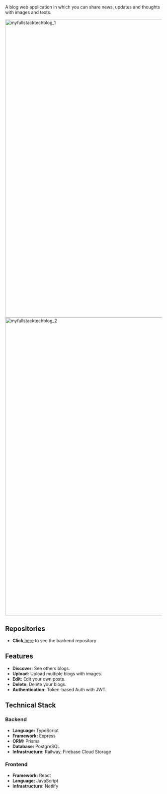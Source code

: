 <h1></h1>

<p>A blog web application in which you can share news, updates and thoughts with images and texts.</p>

<img width="955" alt="myfullstacktechblog_1" src="https://github.com/sam-abraha/blog/assets/76786028/620266ac-777d-46e4-9cf5-2efb12f080a2">
<img width="955" alt="myfullstacktechblog_2" src="https://github.com/sam-abraha/blog/assets/76786028/861c9b31-463a-4e4e-a3ce-c6ac80da4898">

<h2>Repositories</h2>

<ul>
	<li><strong>Click</strong><a href="https://github.com/sam-abraha/blog-frontend"> here</a> to see the backend repository</li>
</ul>

<h2>Features</h2>


<ul>
	<li><strong>Discover:</strong> See others blogs.</li>
	<li><strong>Upload:</strong> Upload multiple blogs with images.</li>
	<li><strong>Edit:</strong> Edit your own posts.</li>
	<li><strong>Delete:</strong> Delete your blogs.</li>
  	<li><strong>Authentication:</strong> Token-based Auth with JWT.</li>
</ul>

<h2>Technical Stack</h2>

<h3>Backend</h3>

<ul>
	<li><strong>Language:</strong> TypeScript</li>
	<li><strong>Framework:</strong> Express</li>
	<li><strong>ORM:</strong> Prisma</li>
	<li><strong>Database:</strong> PostgreSQL</li>
	<li><strong>Infrastructure:</strong> Railway, Firebase Cloud Storage</li>
</ul>

<h3>Frontend</h3>

<ul>
	<li><strong>Framework:</strong> React</li>
	<li><strong>Language:</strong> JavaScript</li>
	<li><strong>Infrastructure:</strong> Netlify</li>
</ul>
